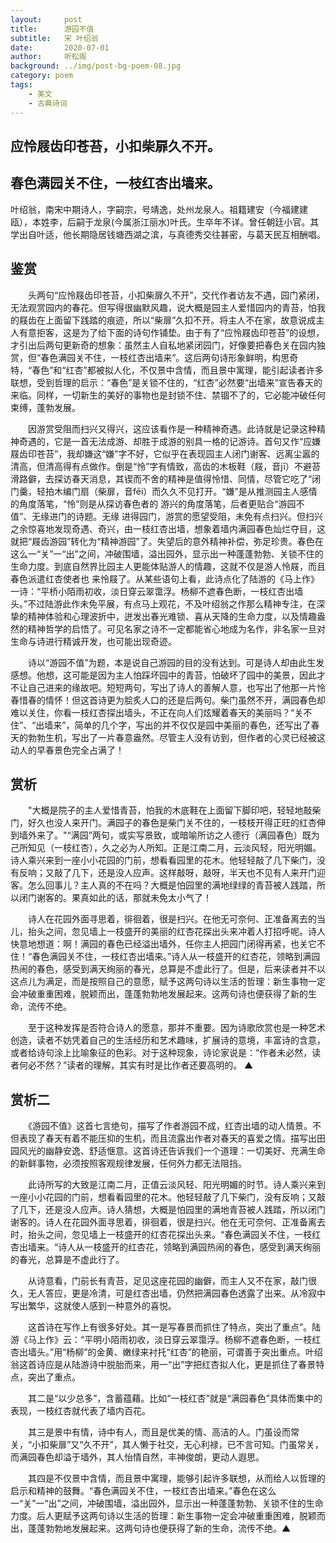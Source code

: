 ```yaml
---
layout:     post
title:      游园不值
subtitle:   宋 叶绍翁
date:       2020-07-01
author:     听松阁
background: ../img/post-bg-poem-08.jpg
category: poem
tags:
    - 美文
    - 古典诗词
---
```



## 应怜屐齿印苍苔，小扣柴扉久不开。

## 春色满园关不住，一枝红杏出墙来。



叶绍翁，南宋中期诗人，字嗣宗，号靖逸，处州龙泉人。祖籍建安（今福建建瓯），本姓李，后嗣于龙泉(今属浙江丽水)叶氏。生卒年不详。曾任朝廷小官。其学出自叶适，他长期隐居钱塘西湖之滨，与真德秀交往甚密，与葛天民互相酬唱。



## 鉴赏



　　头两句“应怜屐齿印苍苔，小扣柴扉久不开”，交代作者访友不遇，园门紧闭，无法观赏园内的春花。但写得很幽默风趣，说大概是园主人爱惜园内的青苔，怕我的屐齿在上面留下践踏的痕迹，所以“柴扉”久扣不开。将主人不在家，故意说成主人有意拒客，这是为了给下面的诗句作铺垫。由于有了“应怜屐齿印苍苔”的设想，才引出后两句更新奇的想象：虽然主人自私地紧闭园门，好像要把春色关在园内独赏，但“春色满园关不住，一枝红杏出墙来”。这后两句诗形象鲜明，构思奇特，“春色”和“红杏”都被拟人化，不仅景中含情，而且景中寓理，能引起读者许多联想，受到哲理的启示：“春色”是关锁不住的，“红杏”必然要“出墙来”宣告春天的来临。同样，一切新生的美好的事物也是封锁不住、禁锢不了的，它必能冲破任何束缚，蓬勃发展。



　　因游赏受阻而扫兴又得兴，这应该看作是一种精神奇遇。此诗就是记录这种精神奇遇的，它是一首无法成游、却胜于成游的别具一格的记游诗。首句又作“应嫌屐齿印苍苔”，我却嫌这“嫌”字不好，它似乎在表现园主人闭门谢客、远离尘嚣的清高，但清高得有点做作。倒是“怜”字有情致，高齿的木板鞋（屐，音jī）不避苔滑路僻，去探访春天消息，其锲而不舍的精神是值得怜惜、同情，尽管它吃了“闭门羹，轻拍木编门扇（柴扉，音fēi）而久久不见打开。“嫌”是从推测园主人感情的角度落笔，“怜”则是从探访春色者的 游兴的角度落笔，后者更贴合“游园不值”、无缘进门的诗题。无缘 进得园门，游赏的愿望受阻，未免有点扫兴。但扫兴之余惊喜地发现奇遇、奇兴，由一枝红杏出墙，想象着墙内满园春色灿烂夺目，这就把“屐齿游园”转化为“精神游园”了。失望后的意外精神补偿，弥足珍贵。春色在这么一“关”一“出”之间，冲破围墙，溢出园外，显示出一种蓬蓬勃勃、关锁不住的生命力度。到底自然界比园主人更能体贴游人的情趣，这就不仅是游人怜屐，而且春色派遣红杏使者也 来怜屐了。从某些语句上看，此诗点化了陆游的《马上作》一诗：“平桥小陌雨初收，淡日穿云翠霭浮。杨柳不遮春色断，一枝红杏出墙头。”不过陆游此作未免平展，有点马上观花，不及叶绍翁之作那么精神专注，在深挚的精神体验和心理波折中，迸发出春光难锁、喜从天降的生命力度，以及情趣盎然的精神哲学的启悟了。可见名家之诗不一定都能省心地成为名作，非名家一旦对生命与诗进行精诚开发，也可能出现奇迹。



　　诗以“游园不值”为题，本是说自己游园的目的没有达到。可是诗人却由此生发感想。他想，这可能是因为主人怕踩坏园中的青苔，怕破坏了园中的美景，因此才不让自己进来的缘故吧。短短两句，写出了诗人的善解人意，也写出了他那一片怜春惜春的情怀！但这首诗更为脍炙人口的还是后两句。柴门虽然不开，满园春色却难以关住，你看一枝红杏探出墙头，不正在向人们炫耀着春天的美丽吗？“关不住”、“出墙来”，简单的几个字，写出的并不仅仅是园中美丽的春色，还写出了春天的勃勃生机，写出了一片春意盎然。尽管主人没有访到，但作者的心灵已经被这动人的早春景色完全占满了！





## 赏析



　　"大概是院子的主人爱惜青苔，怕我的木底鞋在上面留下脚印吧，轻轻地敲柴门，好久也没人来开门。满园子的春色是柴门关不住的，一枝枝开得正旺的红杏伸到墙外来了。"“满园”两句，或实写景致，或暗喻所访之人德行（满园春色）既为己所知见（一枝红杏），久之必为人所知。正是江南二月，云淡风轻，阳光明媚。诗人乘兴来到一座小小花园的门前，想看看园里的花木。他轻轻敲了几下柴门，没有反响；又敲了几下，还是没人应声。这样敲呀，敲呀，半天也不见有人来开门迎客。怎么回事儿？主人真的不在吗？大概是怕园里的满地绿绿的青苔被人践踏，所以闭门谢客的。果真如此的话，那就未免太小气了！



　　诗人在花园外面寻思着，徘徊着，很是扫兴。在他无可奈何、正准备离去的当儿，抬头之间，忽见墙上一枝盛开的美丽的红杏花探出头来冲着人打招呼呢。诗人快意地想道：啊！满园的春色已经溢出墙外，任你主人把园门闭得再紧，也关它不住！“春色满园关不住，一枝红杏出墙来。”诗人从一枝盛开的红杏花，领略到满园热闹的春色，感受到满天绚丽的春光，总算是不虚此行了。但是，后来读者并不以这点儿为满足，而是按照自己的意愿，赋予这两句诗以生活的哲理：新生事物一定会冲破重重困难，脱颖而出，蓬蓬勃勃地发展起来。这两句诗也便获得了新的生命，流传不绝。



　　至于这种发挥是否符合诗人的愿意，那并不重要。因为诗歌欣赏也是一种艺术创造，读者不妨凭着自己的生活经历和艺术趣味，扩展诗的意境，丰富诗的含意，或者给诗句涂上比喻象征的色彩。对于这种现象，诗论家说是：“作者未必然，读者何必不然？”读者的理解，其实有时是比作者还要高明的。 ▲



## 赏析二



　　《游园不值》这首七言绝句，描写了作者游园不成，红杏出墙的动人情景。不但表现了春天有着不能压抑的生机，而且流露出作者对春天的喜爱之情。描写出田园风光的幽静安逸、舒适惬意。这首诗还告诉我们一个道理：一切美好、充满生命的新鲜事物，必须按照客观规律发展，任何外力都无法阻挡。



　　此诗所写的大致是江南二月，正值云淡风轻、阳光明媚的时节。诗人乘兴来到一座小小花园的门前，想看看园里的花木。他轻轻敲了几下柴门，没有反响；又敲了几下，还是没人应声。诗人猜想，大概是怕园里的满地青苔被人践踏，所以闭门谢客的。诗人在花园外面寻思着，徘徊着，很是扫兴。他在无可奈何、正准备离去时，抬头之间，忽见墙上一枝盛开的红杏花探出头来。“春色满园关不住，一枝红杏出墙来。“诗人从一枝盛开的红杏花，领略到满园热闹的春色，感受到满天绚丽的春光，总算是不虚此行了。



　　从诗意看，门前长有青苔，足见这座花园的幽僻，而主人又不在家，敲门很久，无人答应，更是冷清，可是红杏出墙，仍然把满园春色透露了出来。从冷寂中写出繁华，这就使人感到一种意外的喜悦。



　　这首诗在写作上有很多好处。其一是写春景而抓住了特点，突出了重点”。陆游《马上作》云：“平明小陌雨初收，淡日穿云翠霭浮。杨柳不遮春色断，一枝红杏出墙头。”用“杨柳”的金黄、嫩绿来衬托“红杏”的艳丽，可谓善于突出重点。叶绍翁这首诗应是从陆游诗中脱胎而来，用一“出”字把红杏拟人化，更是抓住了春景特点，突出了重点。



　　其二是“以少总多”，含蓄蕴藉。比如“一枝红杏”就是“满园春色”具体而集中的表现，一枝红杏就代表了墙内百花。



　　其三是景中有情，诗中有人，而且是优美的情、高洁的人。门虽设而常关，“小扣柴扉”又“久不开”，其人懒于社交，无心利禄，已不言可知。门虽常关，而满园春色却溢于墙外，其人怡情自然，丰神俊朗，更动人遐思。



　　其四是不仅景中含情，而且景中寓理，能够引起许多联想，从而给人以哲理的启示和精神的鼓舞。“春色满园关不住，一枝红杏出墙来。”春色在这么一“关”一“出”之间，冲破围墙，溢出园外，显示出一种蓬蓬勃勃、关锁不住的生命力度。后人更赋予这两句诗以生活的哲理：新生事物一定会冲破重重困难，脱颖而出，蓬蓬勃勃地发展起来。这两句诗也便获得了新的生命，流传不绝。▲
